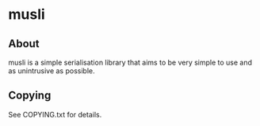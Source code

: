 musli
=====

About
-----

musli is a simple serialisation library that aims to be very simple to use and 
as unintrusive as possible.

Copying
-------

See COPYING.txt for details.


